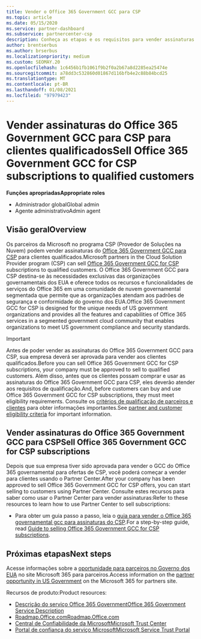 ```yaml
---
title: Vender o Office 365 Government GCC para CSP
ms.topic: article
ms.date: 05/15/2020
ms.service: partner-dashboard
ms.subservice: partnercenter-csp
description: Conheça as etapas e os requisitos para vender assinaturas para o GCC do Office 365 governamental para CSP para clientes ou prestadores de Estados Unidos qualificados do governo.
author: brentserbus
ms.author: brserbus
ms.localizationpriority: medium
ms.custom: SEOMAY.20
ms.openlocfilehash: 1c6456b1fb1061f9b2f0a2b67a8d2285ea25474e
ms.sourcegitcommit: a78dd3c532860d01867d116bfb4e2c88b84bcd25
ms.translationtype: MT
ms.contentlocale: pt-BR
ms.lasthandoff: 01/08/2021
ms.locfileid: "97979423"
---
```

# <a name="sell-office-365-government-gcc-for-csp-subscriptions-to-qualified-customers"></a><span data-ttu-id="d8a4b-103">Vender assinaturas do Office 365 Government GCC para CSP para clientes qualificados</span><span class="sxs-lookup"><span data-stu-id="d8a4b-103">Sell Office 365 Government GCC for CSP subscriptions to qualified customers</span></span>

<span data-ttu-id="d8a4b-104">**Funções apropriadas**</span><span class="sxs-lookup"><span data-stu-id="d8a4b-104">**Appropriate roles**</span></span>

- <span data-ttu-id="d8a4b-105">Administrador global</span><span class="sxs-lookup"><span data-stu-id="d8a4b-105">Global admin</span></span>
- <span data-ttu-id="d8a4b-106">Agente administrativo</span><span class="sxs-lookup"><span data-stu-id="d8a4b-106">Admin agent</span></span>


## <a name="overview"></a><span data-ttu-id="d8a4b-107">Visão geral</span><span class="sxs-lookup"><span data-stu-id="d8a4b-107">Overview</span></span>

<span data-ttu-id="d8a4b-108">Os parceiros da Microsoft no programa CSP (Provedor de Soluções na Nuvem) podem vender assinaturas do [Office 365 Government GCC para CSP](https://www.microsoft.com/microsoft-365/partners/governmentforCSP) para clientes qualificados.</span><span class="sxs-lookup"><span data-stu-id="d8a4b-108">Microsoft partners in the Cloud Solution Provider program (CSP) can sell [Office 365 Government GCC for CSP](https://www.microsoft.com/microsoft-365/partners/governmentforCSP) subscriptions to qualified customers.</span></span> <span data-ttu-id="d8a4b-109">O Office 365 Government GCC para CSP destina-se às necessidades exclusivas das organizações governamentais dos EUA e oferece todos os recursos e funcionalidades de serviços do Office 365 em uma comunidade de nuvem governamental segmentada que permite que as organizações atendam aos padrões de segurança e conformidade do governo dos EUA.</span><span class="sxs-lookup"><span data-stu-id="d8a4b-109">Office 365 Government GCC for CSP is designed for the unique needs of US government organizations and provides all the features and capabilities of Office 365 services in a segmented government cloud community that enables organizations to meet US government compliance and security standards.</span></span> 

>[!IMPORTANT] 
><span data-ttu-id="d8a4b-110">Antes de poder vender as assinaturas do Office 365 Government GCC para CSP, sua empresa deverá ser aprovada para vender aos clientes qualificados.</span><span class="sxs-lookup"><span data-stu-id="d8a4b-110">Before you can sell Office 365 Government GCC for CSP subscriptions, your company must be approved to sell to qualified customers.</span></span> <span data-ttu-id="d8a4b-111">Além disso, antes que os clientes possam comprar e usar as assinaturas do Office 365 Government GCC para CSP, eles deverão atender aos requisitos de qualificação.</span><span class="sxs-lookup"><span data-stu-id="d8a4b-111">And, before customers can buy and use Office 365 Government GCC for CSP subscriptions, they must meet eligibility requirements.</span></span> <span data-ttu-id="d8a4b-112">Consulte os [critérios de qualificação de parceiros e clientes](csp-gcc-validate.md) para obter informações importantes.</span><span class="sxs-lookup"><span data-stu-id="d8a4b-112">See [partner and customer eligibility criteria](csp-gcc-validate.md) for important information.</span></span>


## <a name="sell-office-365-government-gcc-for-csp-subscriptions"></a><span data-ttu-id="d8a4b-113">Vender assinaturas do Office 365 Government GCC para CSP</span><span class="sxs-lookup"><span data-stu-id="d8a4b-113">Sell Office 365 Government GCC for CSP subscriptions</span></span>

<span data-ttu-id="d8a4b-114">Depois que sua empresa tiver sido aprovada para vender o GCC do Office 365 governamental para ofertas de CSP, você poderá começar a vender para clientes usando o Partner Center.</span><span class="sxs-lookup"><span data-stu-id="d8a4b-114">After your company has been approved to sell Office 365 Government GCC for CSP offers, you can start selling to customers using Partner Center.</span></span> <span data-ttu-id="d8a4b-115">Consulte estes recursos para saber como usar o Partner Center para vender assinaturas:</span><span class="sxs-lookup"><span data-stu-id="d8a4b-115">Refer to these resources to learn how to use Partner Center to sell subscriptions:</span></span> 

- <span data-ttu-id="d8a4b-116">Para obter um guia passo a passo, leia o [guia para vender o Office 365 governamental gcc para assinaturas do CSP](https://go.microsoft.com/fwlink/?linkid=2007323).</span><span class="sxs-lookup"><span data-stu-id="d8a4b-116">For a step-by-step guide, read [Guide to selling Office 365 Government GCC for CSP subscriptions](https://go.microsoft.com/fwlink/?linkid=2007323).</span></span>  


## <a name="next-steps"></a><span data-ttu-id="d8a4b-117">Próximas etapas</span><span class="sxs-lookup"><span data-stu-id="d8a4b-117">Next steps</span></span>

<span data-ttu-id="d8a4b-118">Acesse informações sobre a [oportunidade para parceiros no Governo dos EUA](https://www.microsoft.com/microsoft-365/partners/governmentforCSP) no site Microsoft 365 para parceiros.</span><span class="sxs-lookup"><span data-stu-id="d8a4b-118">Access information on the [partner opportunity in US Government](https://www.microsoft.com/microsoft-365/partners/governmentforCSP) on the Microsoft 365 for partners site.</span></span>

<span data-ttu-id="d8a4b-119">Recursos de produto:</span><span class="sxs-lookup"><span data-stu-id="d8a4b-119">Product resources:</span></span>

- [<span data-ttu-id="d8a4b-120">Descrição do serviço Office 365 Government</span><span class="sxs-lookup"><span data-stu-id="d8a4b-120">Office 365 Government Service Description</span></span>](/office365/servicedescriptions/office-365-platform-service-description/office-365-us-government/office-365-us-government)
- [<span data-ttu-id="d8a4b-121">Roadmap.Office.com</span><span class="sxs-lookup"><span data-stu-id="d8a4b-121">Roadmap.Office.com</span></span>](https://products.office.com/business/office-365-roadmap)
- [<span data-ttu-id="d8a4b-122">Central de Confiabilidade da Microsoft</span><span class="sxs-lookup"><span data-stu-id="d8a4b-122">Microsoft Trust Center</span></span>](https://www.microsoft.com/TrustCenter/)
- [<span data-ttu-id="d8a4b-123">Portal de confiança do serviço Microsoft</span><span class="sxs-lookup"><span data-stu-id="d8a4b-123">Microsoft Service Trust Portal</span></span>](https://aka.ms/STP)
